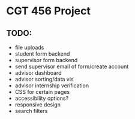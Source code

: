 # CGT 456 Project

## TODO:

- file uploads
- student form backend
- supervisor form backend
- send supervisor email of form/create account
- advisor dashboard
- advisor sorting/data vis
- advisor internship verification
- CSS for certain pages
- accessibility options?
- responsive design
- search filters